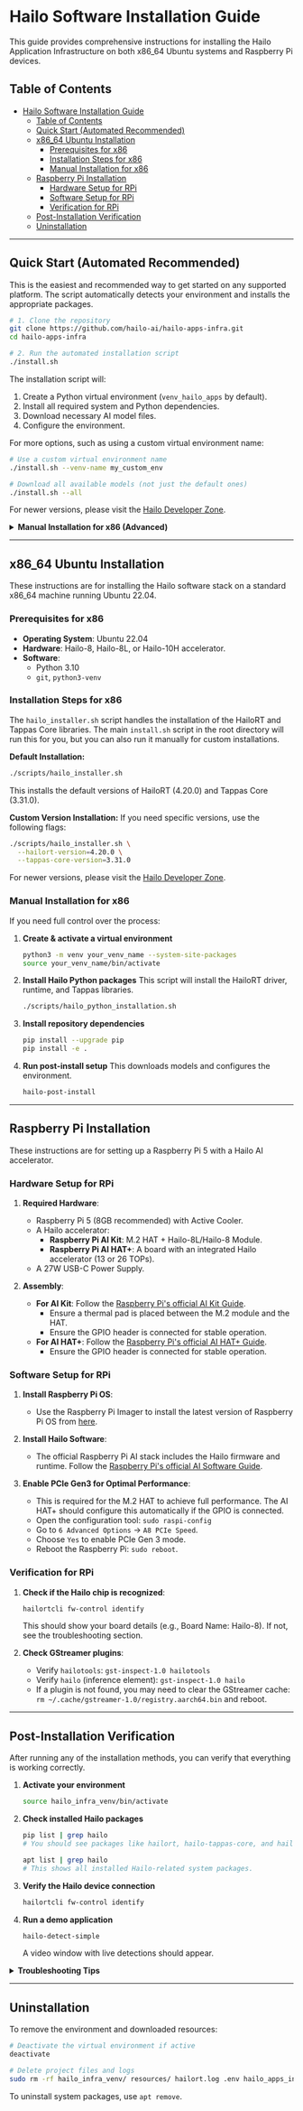 # Hailo Software Installation Guide

This guide provides comprehensive instructions for installing the Hailo Application Infrastructure on both x86_64 Ubuntu systems and Raspberry Pi devices.

## Table of Contents

- [Hailo Software Installation Guide](#hailo-software-installation-guide)
  - [Table of Contents](#table-of-contents)
  - [Quick Start (Automated Recommended)](#quick-start-automated-recommended)
  - [x86\_64 Ubuntu Installation](#x86_64-ubuntu-installation)
    - [Prerequisites for x86](#prerequisites-for-x86)
    - [Installation Steps for x86](#installation-steps-for-x86)
    - [Manual Installation for x86](#manual-installation-for-x86)
  - [Raspberry Pi Installation](#raspberry-pi-installation)
    - [Hardware Setup for RPi](#hardware-setup-for-rpi)
    - [Software Setup for RPi](#software-setup-for-rpi)
    - [Verification for RPi](#verification-for-rpi)
  - [Post-Installation Verification](#post-installation-verification)
  - [Uninstallation](#uninstallation)

---

## Quick Start (Automated Recommended)

This is the easiest and recommended way to get started on any supported platform. The script automatically detects your environment and installs the appropriate packages.

```bash
# 1. Clone the repository
git clone https://github.com/hailo-ai/hailo-apps-infra.git
cd hailo-apps-infra

# 2. Run the automated installation script
./install.sh
```

The installation script will:
1. Create a Python virtual environment (`venv_hailo_apps` by default).
2. Install all required system and Python dependencies.
3. Download necessary AI model files.
4. Configure the environment.

For more options, such as using a custom virtual environment name:
```bash
# Use a custom virtual environment name
./install.sh --venv-name my_custom_env

# Download all available models (not just the default ones)
./install.sh --all
```

For newer versions, please visit the [Hailo Developer Zone](https://hailo.ai/developer-zone/).

<details>
<summary><b>Manual Installation for x86 (Advanced)</b></summary>

If you need full control over the process:

1.  **Create & activate a virtual environment**
    ```bash
    python3 -m venv your_venv_name --system-site-packages
    source your_venv_name/bin/activate
    ```
2.  **Install Hailo Python packages**
    This script will install the HailoRT driver, runtime, and Tappas libraries.
    ```bash
    ./scripts/hailo_python_installation.sh
    ```
3.  **Install repository dependencies**
    ```bash
    pip install --upgrade pip
    pip install -e .
    ```
4.  **Run post-install setup**
    This downloads models and configures the environment.
    ```bash
    hailo-post-install
    ```
</details>

---

## x86_64 Ubuntu Installation

These instructions are for installing the Hailo software stack on a standard x86_64 machine running Ubuntu 22.04.

### Prerequisites for x86

* **Operating System**: Ubuntu 22.04
* **Hardware**: Hailo-8, Hailo-8L, or Hailo-10H accelerator.
* **Software**:
  * Python 3.10
  * `git`, `python3-venv`

### Installation Steps for x86

The `hailo_installer.sh` script handles the installation of the HailoRT and Tappas Core libraries. The main `install.sh` script in the root directory will run this for you, but you can also run it manually for custom installations.

**Default Installation:**
```bash
./scripts/hailo_installer.sh
```
This installs the default versions of HailoRT (4.20.0) and Tappas Core (3.31.0).

**Custom Version Installation:**
If you need specific versions, use the following flags:
```bash
./scripts/hailo_installer.sh \
  --hailort-version=4.20.0 \
  --tappas-core-version=3.31.0
```

For newer versions, please visit the [Hailo Developer Zone](https://hailo.ai/developer-zone/).

### Manual Installation for x86

If you need full control over the process:

1.  **Create & activate a virtual environment**
    ```bash
    python3 -m venv your_venv_name --system-site-packages
    source your_venv_name/bin/activate
    ```
2.  **Install Hailo Python packages**
    This script will install the HailoRT driver, runtime, and Tappas libraries.
    ```bash
    ./scripts/hailo_python_installation.sh
    ```
3.  **Install repository dependencies**
    ```bash
    pip install --upgrade pip
    pip install -e .
    ```
4.  **Run post-install setup**
    This downloads models and configures the environment.
    ```bash
    hailo-post-install
    ```

---

## Raspberry Pi Installation

These instructions are for setting up a Raspberry Pi 5 with a Hailo AI accelerator.

### Hardware Setup for RPi

1.  **Required Hardware**:
    *   Raspberry Pi 5 (8GB recommended) with Active Cooler.
    *   A Hailo accelerator:
        *   **Raspberry Pi AI Kit**: M.2 HAT + Hailo-8L/Hailo-8 Module.
        *   **Raspberry Pi AI HAT+**: A board with an integrated Hailo accelerator (13 or 26 TOPs).
    *   A 27W USB-C Power Supply.

2.  **Assembly**:
    *   **For AI Kit**: Follow the [Raspberry Pi's official AI Kit Guide](https://www.raspberrypi.com/documentation/accessories/ai-kit.html#ai-kit).
        *   Ensure a thermal pad is placed between the M.2 module and the HAT.
        *   Ensure the GPIO header is connected for stable operation.
    *   **For AI HAT+**: Follow the [Raspberry Pi's official AI HAT+ Guide](https://www.raspberrypi.com/documentation/accessories/ai-hat-plus.html#ai-hat-plus).
        *   Ensure the GPIO header is connected for stable operation.

### Software Setup for RPi

1.  **Install Raspberry Pi OS**:
    *   Use the Raspberry Pi Imager to install the latest version of Raspberry Pi OS from [here](https://www.raspberrypi.com/software/).

2.  **Install Hailo Software**:
    *   The official Raspberry Pi AI stack includes the Hailo firmware and runtime. Follow the [Raspberry Pi's official AI Software Guide](https://www.raspberrypi.com/documentation/computers/ai.html#getting-started).

3.  **Enable PCIe Gen3 for Optimal Performance**:
    *   This is required for the M.2 HAT to achieve full performance. The AI HAT+ should configure this automatically if the GPIO is connected.
    *   Open the configuration tool: `sudo raspi-config`
    *   Go to `6 Advanced Options` -> `A8 PCIe Speed`.
    *   Choose `Yes` to enable PCIe Gen 3 mode.
    *   Reboot the Raspberry Pi: `sudo reboot`.

### Verification for RPi

1.  **Check if the Hailo chip is recognized**:
    ```bash
    hailortcli fw-control identify
    ```
    This should show your board details (e.g., Board Name: Hailo-8). If not, see the troubleshooting section.

2.  **Check GStreamer plugins**:
    *   Verify `hailotools`: `gst-inspect-1.0 hailotools`
    *   Verify `hailo` (inference element): `gst-inspect-1.0 hailo`
    *   If a plugin is not found, you may need to clear the GStreamer cache: `rm ~/.cache/gstreamer-1.0/registry.aarch64.bin` and reboot.

---

## Post-Installation Verification

After running any of the installation methods, you can verify that everything is working correctly.

1.  **Activate your environment**
    ```bash
    source hailo_infra_venv/bin/activate
    ```
2.  **Check installed Hailo packages**
    ```bash
    pip list | grep hailo
    # You should see packages like hailort, hailo-tappas-core, and hailo-apps-infra.

    apt list | grep hailo
    # This shows all installed Hailo-related system packages.
    ```
3.  **Verify the Hailo device connection**
    ```bash
    hailortcli fw-control identify
    ```
4.  **Run a demo application**
    ```bash
    hailo-detect-simple
    ```
    A video window with live detections should appear.

<details>
<summary><b>Troubleshooting Tips</b></summary>

*   **PCIe Issues (RPi)**: If `lspci | grep Hailo` shows no device, check your M.2 HAT or AI HAT+ connections, power supply, and ensure PCIe is enabled in `raspi-config`.
*   **Driver Issues (RPi)**: If you see driver errors, ensure your kernel is up to date (`sudo apt update && sudo apt full-upgrade`).
*   **`DEVICE_IN_USE()` Error**: This means the Hailo device is being used by another process. Run the cleanup script: `./scripts/kill_first_hailo.sh`.
*   **GStreamer `cannot allocate memory in static TLS block` (RPi)**: This is a known issue. Add `export LD_PRELOAD=/usr/lib/aarch64-linux-gnu/libgomp.so.1` to your `~/.bashrc` file and reboot.

</details>

---

## Uninstallation

To remove the environment and downloaded resources:

```bash
# Deactivate the virtual environment if active
deactivate

# Delete project files and logs
sudo rm -rf hailo_infra_venv/ resources/ hailort.log .env hailo_apps_infra.egg-info
```
To uninstall system packages, use `apt remove`.